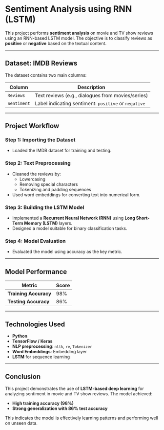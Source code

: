 #  Sentiment Analysis using RNN (LSTM)  
This project performs **sentiment analysis** on movie and TV show reviews using an RNN-based LSTM model. The objective is to classify reviews as **positive** or **negative** based on the textual content.

---

##  Dataset: IMDB Reviews

The dataset contains two main columns:

| Column    | Description                                   |
|-----------|-----------------------------------------------|
| `Reviews` | Text reviews (e.g., dialogues from movies/series) |
| `Sentiment` | Label indicating sentiment: `positive` or `negative` |

---

##  Project Workflow

###  Step 1: Importing the Dataset
- Loaded the IMDB dataset for training and testing.

###  Step 2: Text Preprocessing
- Cleaned the reviews by:
  - Lowercasing
  - Removing special characters
  - Tokenizing and padding sequences
- Used word embeddings for converting text into numerical form.

###  Step 3: Building the LSTM Model
- Implemented a **Recurrent Neural Network (RNN)** using **Long Short-Term Memory (LSTM)** layers.
- Designed a model suitable for binary classification tasks.

###  Step 4: Model Evaluation
- Evaluated the model using accuracy as the key metric.

---

##  Model Performance

| Metric               | Score    |
|----------------------|----------|
| **Training Accuracy**| 98%      |
| **Testing Accuracy** | 86%      |

---

##  Technologies Used

- **Python**
- **TensorFlow / Keras**
- **NLP preprocessing**: `nltk`, `re`, `Tokenizer`
- **Word Embeddings**:  Embedding layer
- **LSTM** for sequence learning

---

##  Conclusion

This project demonstrates the use of **LSTM-based deep learning** for analyzing sentiment in movie and TV show reviews. The model achieved:
- **High training accuracy (98%)**
- **Strong generalization with 86% test accuracy**

This indicates the model is effectively learning patterns and performing well on unseen data.



